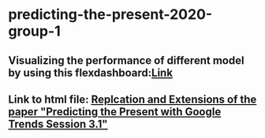 # predicting-the-present-2020-group-1

## Visualizing the performance of different model by using this flexdashboard:[Link](https://xiaonazhou.shinyapps.io/visualizing_diff_models/)

## Link to html file: [Replcation  and Extensions of the paper "Predicting the Present with Google Trends Session 3.1"](https://rawcdn.githack.com/msr-ds3/predicting-the-present-2020-group-1/3c30d1554d9c64d3792d911df71a4cef3e1d81d4/ptp/Replicate-Predict-the-Present.html)


